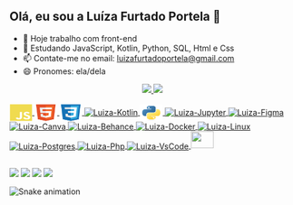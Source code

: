 ## Olá, eu sou a Luíza Furtado Portela 👋

- 🔭 Hoje trabalho com front-end
- 🌱 Estudando JavaScript, Kotlin, Python, SQL, Html e Css
- 📫 Contate-me no email: luizafurtadoportela@gmail.com
- 😄 Pronomes: ela/dela

<div align="center">
  <a href="https://github.com/luizafurtadoportela">
  <img height="180em" src="https://github-readme-stats.vercel.app/api?username=luizafurtadoportela&show_icons=true&theme=radical&include_all_commits=true&count_private=true"/>
  <img height="180em" src="https://github-readme-stats.vercel.app/api/top-langs/?username=luizafurtadoportela&layout=compact&langs_count=7&theme=radical"/>
</div>

<div style="display: inline_block"><br>
  <img align="center" alt="Luiza-Js" height="30" width="40" src="https://raw.githubusercontent.com/devicons/devicon/master/icons/javascript/javascript-plain.svg">
  <img align="center" alt="Luiza-HTML" height="30" width="40" src="https://raw.githubusercontent.com/devicons/devicon/master/icons/html5/html5-original.svg">
  <img align="center" alt="Luiza-CSS" height="30" width="40" src="https://raw.githubusercontent.com/devicons/devicon/master/icons/css3/css3-original.svg">
  <img align="center" alt="Luiza-Kotlin" height="30" width="40" src="https://cdn.jsdelivr.net/gh/devicons/devicon/icons/kotlin/kotlin-original.svg">
  <img align="center" alt="Luiza-Python" height="30" width="40" src="https://raw.githubusercontent.com/devicons/devicon/master/icons/python/python-original.svg">
  <img align="center" alt="Luiza-Jupyter" height="30" width="40" src="https://cdn.jsdelivr.net/gh/devicons/devicon/icons/jupyter/jupyter-original-wordmark.svg">
  <img align="center" alt="Luiza-Figma" height="30" width="40" src="https://cdn.jsdelivr.net/gh/devicons/devicon/icons/figma/figma-original.svg">
  <img align="center" alt="Luiza-Canva" height="30" width="40" src="https://cdn.jsdelivr.net/gh/devicons/devicon/icons/canva/canva-original.svg">
  <img align="center" alt="Luiza-Behance" height="30" width="40" src="https://cdn.jsdelivr.net/gh/devicons/devicon/icons/behance/behance-original.svg">
  <img align="center" alt="Luiza-Docker" height="30" width="40" src="https://cdn.jsdelivr.net/gh/devicons/devicon/icons/docker/docker-original-wordmark.svg">
  <img align="center" alt="Luiza-Linux" height="30" width="40" src="https://cdn.jsdelivr.net/gh/devicons/devicon/icons/linux/linux-original.svg">
  <img align="center" alt="Luiza-Postgres" height="30" width="40" src="https://cdn.jsdelivr.net/gh/devicons/devicon/icons/postgresql/postgresql-original-wordmark.svg">
  <img align="center" alt="Luiza-Php" height="30" width="40" src="https://cdn.jsdelivr.net/gh/devicons/devicon/icons/php/php-original.svg">
  <img align="center" alt="Luiza-VsCode" height="30" width="40" src="https://cdn.jsdelivr.net/gh/devicons/devicon/icons/vscode/vscode-original-wordmark.svg">
  <img align="center alt="Luiza-typeScript" height="30" width="40" src="https://cdn.jsdelivr.net/gh/devicons/devicon/icons/typescript/typescript-original.svg" />
</div>

##

<div> 
  <a href="https://instagram.com/luizafurtadoportela" target="_blank"><img src="https://img.shields.io/badge/-Instagram-%23E4405F?style=for-the-badge&logo=instagram&logoColor=white" target="_blank"></a>
  <a href="https://br.pinterest.com/luiza_furtadoportela/" target="_blank"><img src="https://img.shields.io/badge/Pinterest-%23E60023.svg?&style=for-the-badge&logo=Pinterest&logoColor=white"_blank"></a>
  <a href="https://www.behance.net/luzafurtado1/projects" target="_blank"><img src="https://img.shields.io/badge/-Behance-blue?style=for-the-badge&logo=behance&logoColor=white"></a>
  <a href = "mailto:luizafurtadoportela@gmail.com"><img src="https://img.shields.io/badge/Gmail-D14836?style=for-the-badge&logo=gmail&logoColor=white" target="_blank"></a>
 
  ![Snake animation](https://github.com/luizafurtadoportela/luizafurtadoportela/blob/output/github-contribution-grid-snake.svg)
 
</div>
